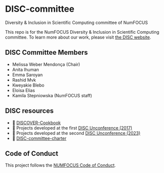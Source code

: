 # DISC-committee

Diversity &amp; Inclusion in Scientific Computing committee of NumFOCUS

This repo is for the NumFOCUS Diversity & Inclusion in Scientific Computing committee.
To learn more about our work, please visit [the DISC website](https://numfocus.org/programs/diversity-inclusion).

## DISC Committee Members

- Melissa Weber Mendonça (Chair)
- Anita Ihuman
- Emma Saroyan
- Rashid Mvk
- Kweyakie Blebo
- Eloisa Elias
- Kamila Stepniowska (NumFOCUS staff)

## DISC resources

- :book: [DISCOVER-Cookbook](https://github.com/numfocus/DISCOVER-Cookbook)
- :bookmark: Projects developed at the first [DISC Unconference (2017)](https://github.com/numfocus/DISC-unconf-17)
- :bookmark: Projects developed at the second [DISC Unconference (2023)](https://github.com/numfocus/disc-unconference-2023-projects)
- :page_with_curl: [DISC-committee-charter](./committee/DISC-Committee-Charter-2024.pdf)

## Code of Conduct

This project follows the [NUMFOCUS Code of Conduct](https://numfocus.org/code-of-conduct).

